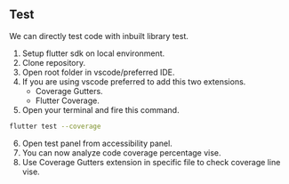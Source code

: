 ## Test

We can directly test code with inbuilt library test.

1. Setup flutter sdk on local environment.
2. Clone repository.
3. Open root folder in vscode/preferred IDE.
4. If you are using vscode preferred to add this two extensions. 
   * Coverage Gutters.
   * Flutter Coverage.
5. Open your terminal and fire this command.

``` bash
flutter test --coverage
```
6. Open test panel from accessibility panel.
7. You can now analyze code coverage percentage vise.
8. Use Coverage Gutters extension in specific file to check coverage line vise.
<br></br>

